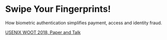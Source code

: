 # Swipe Your Fingerprints!
How biometric authentication simplifies payment, access and identity fraud.

[USENIX WOOT 2018, Paper and Talk](goo.gl/xQLu5Q)
